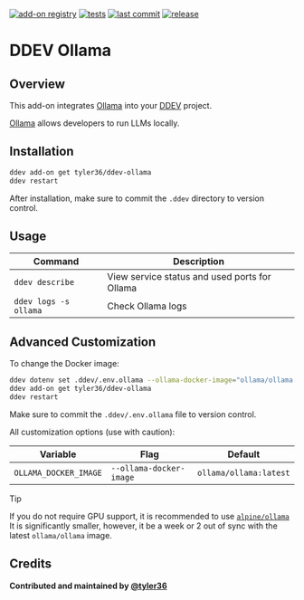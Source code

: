 [![add-on registry](https://img.shields.io/badge/DDEV-Add--on_Registry-blue)](https://addons.ddev.com)
[![tests](https://github.com/tyler36/ddev-ollama/actions/workflows/tests.yml/badge.svg?branch=main)](https://github.com/tyler36/ddev-ollama/actions/workflows/tests.yml?query=branch%3Amain)
[![last commit](https://img.shields.io/github/last-commit/tyler36/ddev-ollama)](https://github.com/tyler36/ddev-ollama/commits)
[![release](https://img.shields.io/github/v/release/tyler36/ddev-ollama)](https://github.com/tyler36/ddev-ollama/releases/latest)

# DDEV Ollama

## Overview

This add-on integrates [Ollama](https://ollama.com/) into your [DDEV](https://ddev.com/) project.

[Ollama](https://ollama.com/) allows developers to run LLMs locally.

## Installation

```bash
ddev add-on get tyler36/ddev-ollama
ddev restart
```

After installation, make sure to commit the `.ddev` directory to version control.

## Usage

| Command | Description |
| ------- | ----------- |
| `ddev describe` | View service status and used ports for Ollama |
| `ddev logs -s ollama` | Check Ollama logs |

## Advanced Customization

To change the Docker image:

```bash
ddev dotenv set .ddev/.env.ollama --ollama-docker-image="ollama/ollama:latest"
ddev add-on get tyler36/ddev-ollama
ddev restart
```

Make sure to commit the `.ddev/.env.ollama` file to version control.

All customization options (use with caution):

| Variable | Flag | Default |
| -------- | ---- | ------- |
| `OLLAMA_DOCKER_IMAGE` | `--ollama-docker-image` | `ollama/ollama:latest` |

> [!tip]
> If you do not require GPU support, it is recommended to use [`alpine/ollama`](https://hub.docker.com/r/alpine/ollama)
> It is significantly smaller, however, it be a week or 2 out of sync with the latest `ollama/ollama` image.

## Credits

**Contributed and maintained by [@tyler36](https://github.com/tyler36)**
